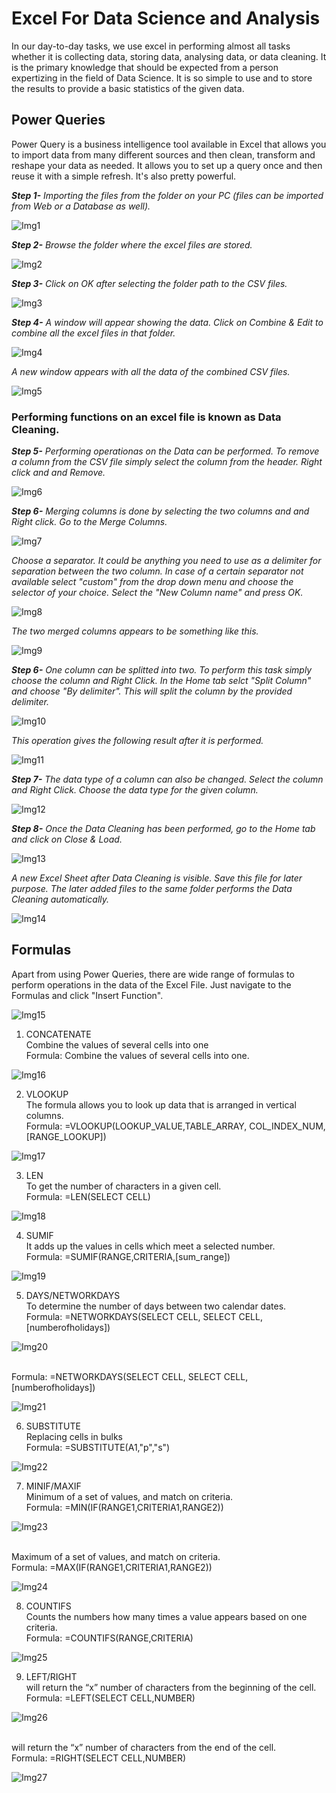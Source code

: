 # Excel For Data Science and Analysis

In our day-to-day tasks, we use excel in performing almost all tasks whether it is collecting data, storing data, analysing data, or data cleaning. It is the primary knowledge that should be expected from a person expertizing in the field of Data Science. It is so simple to use and to store the results to provide a basic statistics of the given data.

## Power Queries

Power Query is a business intelligence tool available in Excel that allows you to import data from many different sources and then clean, transform and reshape your data as needed. It allows you to set up a query once and then reuse it with a simple refresh. It's also pretty powerful.

***Step 1-*** *Importing the files from the folder on your PC (files can be imported from Web or a Database as well).*

![Img1](https://github.com/ananyachibber21/Excel-For-Data-Science-and-Analysis/blob/main/Screenshots/Img1.PNG)

***Step 2-*** *Browse the folder where the excel files are stored.*

![Img2](https://github.com/ananyachibber21/Excel-For-Data-Science-and-Analysis/blob/main/Screenshots/Img2.PNG)

***Step 3-*** *Click on OK after selecting the folder path to the CSV files.*

![Img3](https://github.com/ananyachibber21/Excel-For-Data-Science-and-Analysis/blob/main/Screenshots/Img3.PNG)

***Step 4-*** *A window will appear showing the data. Click on Combine & Edit to combine all the excel files in that folder.* 

![Img4](https://github.com/ananyachibber21/Excel-For-Data-Science-and-Analysis/blob/main/Screenshots/Img4.PNG)

*A new window appears with all the data of the combined CSV files.*

![Img5](https://github.com/ananyachibber21/Excel-For-Data-Science-and-Analysis/blob/main/Screenshots/Img5.PNG)

### Performing functions on an excel file is known as Data Cleaning.

***Step 5-*** *Performing operationas on the Data can be performed. To remove a column from the CSV file simply select the column from the header. Right click and and Remove.*

![Img6](https://github.com/ananyachibber21/Excel-For-Data-Science-and-Analysis/blob/main/Screenshots/Img6.PNG)

***Step 6-*** *Merging columns is done by selecting the two columns and and Right click. Go to the Merge Columns.*

![Img7](https://github.com/ananyachibber21/Excel-For-Data-Science-and-Analysis/blob/main/Screenshots/Img7.PNG)

*Choose a separator. It could be anything you need to use as a delimiter for separation between the two column. In case of a certain separator not available select "custom" from the drop down menu and choose the selector of your choice. Select the "New Column name" and press OK.*

![Img8](https://github.com/ananyachibber21/Excel-For-Data-Science-and-Analysis/blob/main/Screenshots/Img8.PNG)

*The two merged columns appears to be something like this.*

![Img9](https://github.com/ananyachibber21/Excel-For-Data-Science-and-Analysis/blob/main/Screenshots/Img9.PNG)

***Step 6-*** *One column can be splitted into two. To perform this task simply choose the column and Right Click. In the Home tab selct "Split Column" and choose "By delimiter". This will split the column by the provided delimiter.* 

![Img10](https://github.com/ananyachibber21/Excel-For-Data-Science-and-Analysis/blob/main/Screenshots/Img10.PNG)

*This operation gives the following result after it is performed.*

![Img11](https://github.com/ananyachibber21/Excel-For-Data-Science-and-Analysis/blob/main/Screenshots/Img11.PNG)

***Step 7-*** *The data type of a column can also be changed. Select the column and Right Click. Choose the data type for the given column.*

![Img12](https://github.com/ananyachibber21/Excel-For-Data-Science-and-Analysis/blob/main/Screenshots/Img12.PNG)

***Step 8-*** *Once the Data Cleaning has been performed, go to the Home tab and click on Close & Load.*

![Img13](https://github.com/ananyachibber21/Excel-For-Data-Science-and-Analysis/blob/main/Screenshots/Img13.PNG)

*A new Excel Sheet after Data Cleaning is visible. Save this file for later purpose. The later added files to the same folder performs the Data Cleaning automatically.*

![Img14](https://github.com/ananyachibber21/Excel-For-Data-Science-and-Analysis/blob/main/Screenshots/Img14.PNG)

## Formulas 

Apart from using Power Queries, there are wide range of formulas to perform operations in the data of the Excel File. Just navigate to the Formulas and click "Insert Function".

![Img15](https://github.com/ananyachibber21/Excel-For-Data-Science-and-Analysis/blob/main/Screenshots/Img15.jpg)

1. CONCATENATE
<br>Combine the values of several cells into one
<br>Formula: Combine the values of several cells into one.

![Img16](https://github.com/ananyachibber21/Excel-For-Data-Science-and-Analysis/blob/main/Screenshots/Img16.jpg)

2. VLOOKUP
<br>The formula allows you to look up data that is arranged in vertical columns.
<br>Formula: =VLOOKUP(LOOKUP_VALUE,TABLE_ARRAY, COL_INDEX_NUM, [RANGE_LOOKUP])

![Img17](https://github.com/ananyachibber21/Excel-For-Data-Science-and-Analysis/blob/main/Screenshots/Img17.jpg)

3. LEN
<br>To get the number of characters in a given cell.
<br>Formula: =LEN(SELECT CELL)

![Img18](https://github.com/ananyachibber21/Excel-For-Data-Science-and-Analysis/blob/main/Screenshots/Img18.jpg)

4. SUMIF
<br>It adds up the values in cells which meet a selected number.
<br>Formula: =SUMIF(RANGE,CRITERIA,[sum_range])

![Img19](https://github.com/ananyachibber21/Excel-For-Data-Science-and-Analysis/blob/main/Screenshots/Img19.jpg)

5. DAYS/NETWORKDAYS
<br>To determine the number of days between two calendar dates.
<br>Formula: =NETWORKDAYS(SELECT CELL, SELECT CELL,[numberofholidays])

![Img20](https://github.com/ananyachibber21/Excel-For-Data-Science-and-Analysis/blob/main/Screenshots/Img20.jpg)

<br>Formula: =NETWORKDAYS(SELECT CELL, SELECT CELL,[numberofholidays])

![Img21](https://github.com/ananyachibber21/Excel-For-Data-Science-and-Analysis/blob/main/Screenshots/Img21.jpg)

6. SUBSTITUTE
<br>Replacing cells in bulks 
<br>Formula: =SUBSTITUTE(A1,"p","s")

![Img22](https://github.com/ananyachibber21/Excel-For-Data-Science-and-Analysis/blob/main/Screenshots/Img22.jpg)

7. MINIF/MAXIF
<br>Minimum of a set of values, and match on criteria.
<br>Formula: =MIN(IF(RANGE1,CRITERIA1,RANGE2))

![Img23](https://github.com/ananyachibber21/Excel-For-Data-Science-and-Analysis/blob/main/Screenshots/Img23.jpg)

<br>Maximum of a set of values, and match on criteria.
<br>Formula: =MAX(IF(RANGE1,CRITERIA1,RANGE2))

![Img24](https://github.com/ananyachibber21/Excel-For-Data-Science-and-Analysis/blob/main/Screenshots/Img24.jpg)

8. COUNTIFS
<br>Counts the numbers how many times a value appears based on one criteria.
<br>Formula: =COUNTIFS(RANGE,CRITERIA)

![Img25](https://github.com/ananyachibber21/Excel-For-Data-Science-and-Analysis/blob/main/Screenshots/Img25.jpg)

9. LEFT/RIGHT
<br>will return the “x” number of characters from the beginning of the cell.
<br>Formula: =LEFT(SELECT CELL,NUMBER)

![Img26](https://github.com/ananyachibber21/Excel-For-Data-Science-and-Analysis/blob/main/Screenshots/Img26.jpg)

<br>will return the “x” number of characters from the end of the cell.
<br>Formula: =RIGHT(SELECT CELL,NUMBER)

![Img27](https://github.com/ananyachibber21/Excel-For-Data-Science-and-Analysis/blob/main/Screenshots/Img27.jpg)


